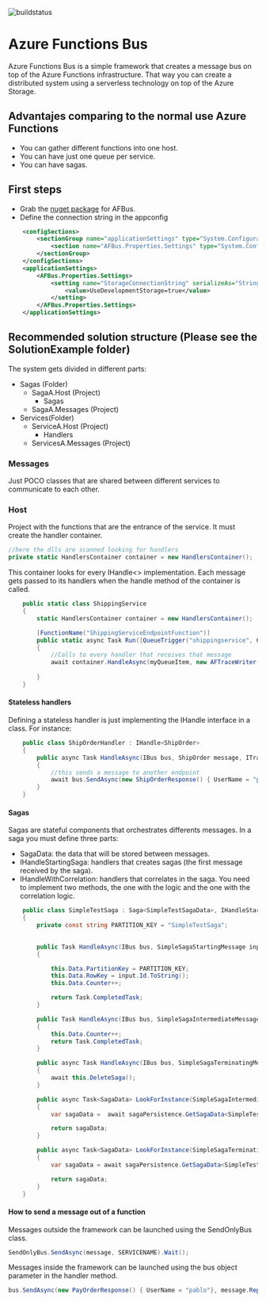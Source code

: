 ![buildstatus](https://quintasenergyvsts.visualstudio.com/_apis/public/build/definitions/4df6b67f-0048-4b1c-b762-43d477416731/1/badge)

# Azure Functions Bus
Azure Functions Bus is a simple framework that creates a message bus on top of the Azure Functions infrastructure. That way you can create a distributed system using a serverless technology on top of the Azure Storage.

## Advantajes comparing to the normal use Azure Functions
* You can gather different functions into one host.
* You can have just one queue per service.
* You can have sagas.

## First steps
* Grab the [nuget package](https://www.nuget.org/packages/AFBus/) for AFBus.
* Define the connection string in the appconfig
```xml
    <configSections>
        <sectionGroup name="applicationSettings" type="System.Configuration.ApplicationSettingsGroup, System, Version=4.0.0.0, Culture=neutral, PublicKeyToken=b77a5c561934e089">
            <section name="AFBus.Properties.Settings" type="System.Configuration.ClientSettingsSection, System, Version=4.0.0.0, Culture=neutral, PublicKeyToken=b77a5c561934e089" requirePermission="false" />
        </sectionGroup>
    </configSections>
    <applicationSettings>
        <AFBus.Properties.Settings>
            <setting name="StorageConnectionString" serializeAs="String">
                <value>UseDevelopmentStorage=true</value>
            </setting>
        </AFBus.Properties.Settings>
    </applicationSettings>
```

## Recommended solution structure (Please see the SolutionExample folder)
The system gets divided in different parts:
* Sagas (Folder)
  * SagaA.Host (Project)
    * Sagas
  * SagaA.Messages (Project)
* Services(Folder)
  * ServiceA.Host (Project)
    * Handlers
  * ServicesA.Messages (Project)


### Messages
Just POCO classes that are shared between different services to communicate to each other.

### Host
Project with the functions that are the entrance of the service. It must create the handler container.

```cs
//here the dlls are scanned looking for handlers
private static HandlersContainer container = new HandlersContainer();
```

This container looks for every IHandle<> implementation.
Each message gets passed to its handlers when the handle method of the container is called.

```cs
    public static class ShippingService
    {
        static HandlersContainer container = new HandlersContainer();

        [FunctionName("ShippingServiceEndpointFunction")]
        public static async Task Run([QueueTrigger("shippingservice", Connection = "")]string myQueueItem, TraceWriter log)
        {            
            //Calls to every handler that receives that message
            await container.HandleAsync(myQueueItem, new AFTraceWriter(log));
            
        }
    }
```

#### Stateless handlers
Defining a stateless handler is just implementing the IHandle<MessageType> interface in a class. For instance:
```cs
    public class ShipOrderHandler : IHandle<ShipOrder>
    {
        public async Task HandleAsync(IBus bus, ShipOrder message, ITraceWriter Log)
        {           
            //this sends a message to another endpoint            
            await bus.SendAsync(new ShipOrderResponse() { UserName = "pablo" }, "ordersaga");            
        }
    }
```


#### Sagas
Sagas are stateful components that orchestrates differents messages. In a saga you must define three parts:
* SagaData: the data that will be stored between messages.
* IHandleStartingSaga: handlers that creates sagas (the first message received by the saga).
* IHandleWithCorrelation: handlers that correlates in the saga. You need to implement two methods, the one with the logic and the one with the correlation logic.

```cs
    public class SimpleTestSaga : Saga<SimpleTestSagaData>, IHandleStartingSaga<SimpleSagaStartingMessage>,  IHandleWithCorrelation<SimpleSagaIntermediateMessage>, IHandleWithCorrelation<SimpleSagaTerminatingMessage>
    {
        private const string PARTITION_KEY = "SimpleTestSaga";

        
        public Task HandleAsync(IBus bus, SimpleSagaStartingMessage input, ITraceWriter Log)
        {           

            this.Data.PartitionKey = PARTITION_KEY;
            this.Data.RowKey = input.Id.ToString();
            this.Data.Counter++;

            return Task.CompletedTask;
        }

        public Task HandleAsync(IBus bus, SimpleSagaIntermediateMessage input, ITraceWriter Log)
        {
            this.Data.Counter++;
            return Task.CompletedTask;
        }

        public async Task HandleAsync(IBus bus, SimpleSagaTerminatingMessage message, ITraceWriter Log)
        {
            await this.DeleteSaga();
        }

        public async Task<SagaData> LookForInstance(SimpleSagaIntermediateMessage message)
        {
            var sagaData =  await sagaPersistence.GetSagaData<SimpleTestSagaData>(PARTITION_KEY, message.Id.ToString());

            return sagaData;
        }

        public async Task<SagaData> LookForInstance(SimpleSagaTerminatingMessage message)
        {
            var sagaData = await sagaPersistence.GetSagaData<SimpleTestSagaData>(PARTITION_KEY, message.Id.ToString());

            return sagaData;
        }
    }
```
#### How to send a message out of a function
Messages outside the framework can be launched using the SendOnlyBus class.

```cs
SendOnlyBus.SendAsync(message, SERVICENAME).Wait();
```

Messages inside the framework can be launched using the bus object parameter in the handler method.

```cs
bus.SendAsync(new PayOrderResponse() { UserName = "pablo"}, message.ReplyTo);
```
